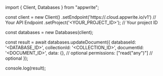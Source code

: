 import { Client, Databases } from "appwrite";

const client = new Client()
    .setEndpoint('https://<REGION>.cloud.appwrite.io/v1') // Your API Endpoint
    .setProject('<YOUR_PROJECT_ID>'); // Your project ID

const databases = new Databases(client);

const result = await databases.updateDocument({
    databaseId: '<DATABASE_ID>',
    collectionId: '<COLLECTION_ID>',
    documentId: '<DOCUMENT_ID>',
    data: {}, // optional
    permissions: ["read("any")"] // optional
});

console.log(result);
